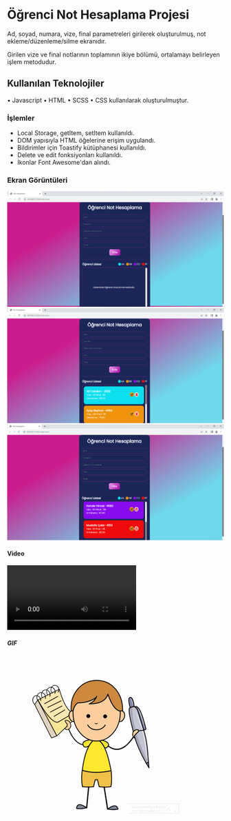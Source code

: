 <h1>Öğrenci Not Hesaplama Projesi</h1>

Ad, soyad, numara, vize, final parametreleri girilerek 
oluşturulmuş, not ekleme/düzenleme/silme ekranıdır.

Girilen vize ve final notlarının toplamının ikiye bölümü, 
ortalamayı belirleyen işlem metodudur.

<h2> Kullanılan Teknolojiler</h2>

• Javascript
• HTML 
• SCSS 
• CSS
kullanılarak oluşturulmuştur.


<h3> İşlemler </h3>

- Local Storage, getItem, setItem kullanıldı.
- DOM yapısıyla HTML öğelerine erişim uygulandı.
- Bildirimler için Toastify kütüphanesi kullanıldı.
- Delete ve edit fonksiyonları kullanıldı.
- İkonlar Font Awesome'dan alındı.


<h3>Ekran Görüntüleri</h3>

![](images/nh1.png)
![](images/nh2.png)
![](images/nh3.png)

<h4> Video </h4>

![](images/nhvideo.mp4)

<h5> GIF </h5>

![](images/nh.gif)
